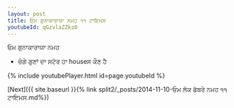 ```yaml
---
layout: post
title: ਓਮ ਗੁਨਾਕਾਰਾਯਾ ਨਮਹ ੧੧ ਟਾਇਮਸ
youtubeId: qGzvlaZZkz0
---
```

 
 
 ਓਮ ਗੁਨਾਕਾਰਾਯਾ ਨਮਹ  
 
 -  ਚੰਗੇ ਗੁਣਾਂ ਦਾ ਸਟੋਰ ਹਾ houseਸ ਕੌਣ ਹੈ 
 
  
 
  
 
 
 
 
 
 


{% include youtubePlayer.html id=page.youtubeId %}
 
[Next]({{ site.baseurl }}{% link  split2/_posts/2014-11-10-ਓਮ ਲੋਕ ਡੱਥਰੇ ਨਮਹ ੧੧ ਟਾਇਮਸ.md%})
 
